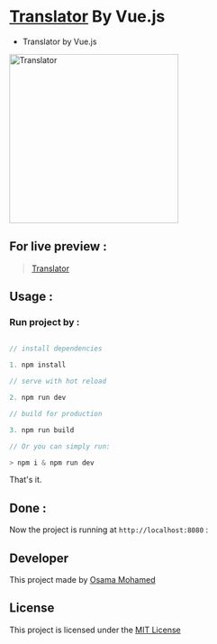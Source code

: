 # [Translator](https://osama-mohamed.github.io/translator_vue) By Vue.js
* Translator by Vue.js

[<img src="https://vuejs.org/images/logo.png" width="300" title="Translator" >](https://github.com/osama-mohamed)


## For live preview :
> [Translator](https://osama-mohamed.github.io/translator_vue)




## Usage :
### Run project by :

``` vue.js

// install dependencies

1. npm install

// serve with hot reload

2. npm run dev

// build for production

3. npm run build

// Or you can simply run:

> npm i & npm run dev

```

That's it.

## Done :

Now the project is running at `http://localhost:8080` :


## Developer
This project made by [Osama Mohamed](https://www.linkedin.com/in/osama-mohamed-ms/)

## License
This project is licensed under the [MIT License](https://opensource.org/licenses/MIT)
